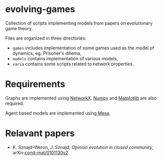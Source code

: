 # evolving-games

Collection of scripts implementing models from papers on evolutionary game theory.

Files are organized in three directories:
- `games` includes implementation of some games used as the model of dynamics, eg. Prisoner's dillema,
- `models` contains implementation of various models,
- `varia` contains some scripts related to network properties.

# Requirements

Graphs are implemented using [NetworkX](http://networkx.github.io/). [Numpy](https://www.numpy.org/) and [Matplotlib](https://matplotlib.org/) are also required.

Agent based models are implemented using [Mesa](https://github.com/projectmesa).

# Relavant papers

- K. Sznajd-Weron, J. Sznajd, *Opinion evolution in closed community*, arXiv:[cond-mat/0101130v2](https://arxiv.org/abs/cond-mat/0101130)
